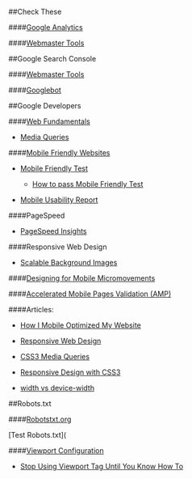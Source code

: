 ##Check These

####[Google Analytics](https://analytics.google.com/analytics/web/#home/a6806719w13096526p13762519/)

####[Webmaster Tools](https://www.google.com/webmasters/tools/home?hl=en&authuser=0)

##Google Search Console

####[Webmaster Tools](https://www.google.com/webmasters/tools/home?hl=en&authuser=0)

####[Googlebot](https://support.google.com/webmasters/answer/182072)

##Google Developers

####[Web Fundamentals](https://developers.google.com/web/fundamentals/)

- [Media Queries](http://www.w3.org/TR/css3-mediaqueries/)

####[Mobile Friendly Websites](https://developers.google.com/webmasters/mobile-sites/)

- [Mobile Friendly Test](https://www.google.com/webmasters/tools/mobile-friendly/?url=www.foreverfamilyfoundation.org)

  - [How to pass Mobile Friendly Test](http://shallowsky.com/blog/tech/web/google-mobile-friendly.html)

- [Mobile Usability Report](https://support.google.com/webmasters/answer/6101188?hl=en)

####PageSpeed
- [PageSpeed Insights](https://developers.google.com/speed/pagespeed/insights/)

####Responsive Web Design

- [Scalable Background Images](http://www.sitepoint.com/video-scalable-backgrounds-css/)

####[Designing for Mobile Micromovements](https://www.thinkwithgoogle.com/topics/designing-for-mobile-micro-moments.html)

####[Accelerated Mobile Pages Validation (AMP)](https://www.ampproject.org/docs/guides/validate.html)

####Articles:

- [How I Mobile Optimized My Website](https://blog.hartleybrody.com/how-i-mobile-optimized-my-website-in-5-minutes/)

- [Responsive Web Design](http://alistapart.com/article/responsive-web-design)

- [CSS3 Media Queries](http://webdesignerwall.com/tutorials/css3-media-queries)
- [Responsive Design with CSS3](http://webdesignerwall.com/tutorials/responsive-design-with-css3-media-queries)

- [width vs device-width](http://www.sitepoint.com/media-queries-width-vs-device-width/)

##Robots.txt

####[Robotstxt.org](http://www.robotstxt.org/db.html)

[Test Robots.txt](

####[Viewport Configuration](https://developers.google.com/speed/docs/insights/ConfigureViewport#overview)

- [Stop Using Viewport Tag Until You Know How To](http://blog.javierusobiaga.com/stop-using-the-viewport-tag-until-you-know-ho)
